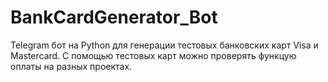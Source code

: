 # BankCardGenerator_Bot
Telegram бот на Python для генерации тестовых банковских карт Visa и Mastercard. С помощью тестовых карт можно проверять функцую оплаты на разных проектах.
